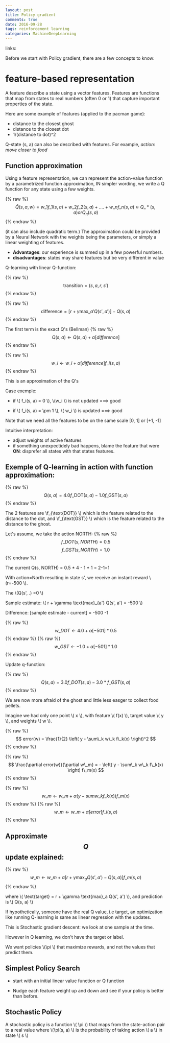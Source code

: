 ```yaml
---
layout: post
title: Policy gradient
comments: true
date: 2016-09-28
tags: reinforcement learning
categories: MachineDeepLearning
---
```


links:

Before we start with Policy gradient, there are a few concepts to know:

# feature-based representation
A feature describe a state using a vector features. Features are functions that map from states to real numbers (often 0 or 1) that capture important properties of the state.

Here are some example of features (applied to the pacman game):

* distance to the closest ghost
* distance to the closest dot
* 1/(distance to dot)^2


Q-state (s, a) can also be described with features. For example, *action: move closer to food*

## Function approximation

Using a feature representation, we can represent the action-value function by a parametrized function approximation, IN simpler wording, we write a Q function for any state using a few weights. 

{% raw %}
$$ \hat{Q}(s, a, w) = w\_1 f\_1(s, a) + w\_2 f\_2(s, a) + .... + w\_n f\_n(s, a) \approx Q\_{*}(s, a) or Q_{\pi}(s, a) $$
{% endraw %}

(it can also include quadratic term.)
The approximation could be provided by a Neural Network with the weights being the parameters, or simply a linear weighting of features. 

* **Advantages**: our experience is summed up in a few powerful numbers.
* **disadvantages**: states may share features but be very different in value

Q-learning with linear Q-function:

{% raw %}
$$ \text{transition} = (s, a ,r, s') $$
{% endraw %}

{% raw %}
$$ \text{difference} = [r + \gamma \text{max}\_{a'} Q(s', a')] - Q(s, a) $$
{% endraw %}

The first term is the exact Q's (Bellman)
{% raw %}
$$ Q(s, a) \leftarrow Q(s, a) + \alpha [difference] $$
{% endraw %}


{% raw %}
$$ w\_i \leftarrow w\_i + \alpha [difference] f\_i(s, a) $$
{% endraw %}

This is an approximation of the Q's

Case exemple: 

* if \\( f\_i(s, a) = 0 \\), \\(w\_i \\) is not updated  ===> good

* if \\( f\_i(s, a) = \pm 1 \\), \\( w\_i \\) is updated  ===> good

Note that we need all the features to be on the same scale [0, 1] or [+1, -1]


Intuitive interpretation: 

* adjust weights of active features
* if something unexpectidely bad happens, blame the feature that were **ON**: disprefer all states with that states features.


## Exemple of Q-learning in action with function approximation:
{% raw %}
$$ Q(s, a) = 4.0 f\_{\text{DOT}}(s, a) - 1.0 f\_{\text{GST}}(s, a) $$
{% endraw %}


The 2 features are \\f\_{\text{DOT}} \\) which is the feature related to the distance to the dot, and \\f_{\text{GST}} \\) which is the feature related to the distance to the ghost.

Let's assume, we take the action NORTH:
{% raw %}
$$ f\_{DOT} (s, NORTH) = 0.5 $$
$$ f\_{GST}(s, NORTH) = 1.0 $$
{% endraw %}


The current Q(s, NORTH) = 0.5 * 4 - 1 * 1 = 2-1=1

With action=North resulting in state s', we receive an instant reward \\(r=-500 \\).

The \\(Q(s', .) =0 \\)

Sample  estimate: \\( r + \gamma \text{max}_{a'} Q(s', a') = -500 \\)

Difference: [sample estimate - current] = -500 -1 

{% raw %}
$$ w\_{DOT} \leftarrow 4.0 + \alpha [-501] * 0.5 $$
{% endraw %}
{% raw %}
$$ w\_{GST} \leftarrow -1.0 + \alpha [-501]*1.0 $$
{% endraw %}

Update q-function:

{% raw %}
$$ Q(s, a) = 3.0 f\_{DOT} (s, a) - 3.0 * f\_{GST} (s, a) $$
{% endraw %}

We are now more afraid of the ghost and little less easger to collect food pellets.


Imagine we had only one point \\( x \\), with feature \\( f(x) \\), target value \\( y \\), and weights \\( w \\).

{% raw %}
$$ error(w) = \frac{1}{2} \left( y - \sum\_k w\_k f\_k(x) \right)^2 $$
{% endraw %}

{% raw %}
$$ \frac{\partial error(w)}{\partial w\_m} = - \left( y - \sum\_k w\_k f\_k(x) \right) f\_m(x) $$
{% endraw %}

{% raw %}
$$ w\_m \leftarrow w\_m + \alpha (y -sum w\_k f\_k(x)) f\_m(x)$$
{% endraw %}
{% raw %}
$$ w\_m \leftarrow w\_m + \alpha [error] f\_i(s, a)$$
{% endraw %}


## Approximate $$Q$$ update explained:

{% raw %}
$$ w\_m \leftarrow w\_m + \alpha \left[ r + \gamma \text{max}_a Q(s', a') - Q(s, a) \right] f\_m(s, a)$$
{% endraw %}

where \\( \text{target} = r + \gamma \text{max}_a Q(s', a') \\), and prediction is \\( Q(s, a) \\)

If hypothetically, someone  have the real Q value, i.e target, an optimization like running Q-learning is same as linear regression with the updates.

This is Stochastic gradient descent: we look at one sample at the time. 

However in Q learning, we don't have the target or label.


We want policies \\(\pi \\) that maximize rewards, and not the values that predict them.






## Simplest Policy Search

* start with an initial linear value function or Q function

* Nudge each feature weight up and down and see if your policy is better than before.


## Stochastic Policy
A stochastic policy is a function \\( \pi \\) that maps from the state-action pair to a real value where \\(\pi(s, a) \\) is the probability of taking action \\( a \\) in state \\( s \\)





